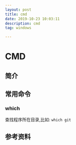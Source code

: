 ```yaml
---
layout: post
title: cmd
date: 2019-10-23 10:03:11
description: cmd
tag: windows

---
```


# CMD
## 简介
## 常用命令
### which
查找程序所在目录,比如: `which git`
## 参考资料